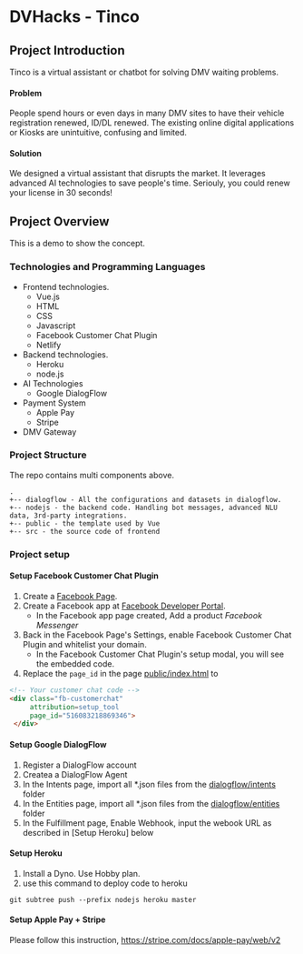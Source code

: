 # DVHacks - Tinco

## Project Introduction

Tinco is a virtual assistant or chatbot for solving DMV waiting problems. 

#### Problem

People spend hours or even days in many DMV sites to have their vehicle registration renewed, ID/DL renewed.
The existing online digital applications or Kiosks are unintuitive, confusing and limited. 

#### Solution

We designed a virtual assistant that disrupts the market. It leverages advanced AI technologies to save 
people's time. Seriouly, you could renew your license in 30 seconds! 

## Project Overview

This is a demo to show the concept. 

### Technologies and Programming Languages

- Frontend technologies. 
  - Vue.js
  - HTML
  - CSS
  - Javascript
  - Facebook Customer Chat Plugin
  - Netlify
- Backend technologies. 
  - Heroku
  - node.js
- AI Technologies
  - Google DialogFlow
- Payment System
  - Apple Pay
  - Stripe
- DMV Gateway


### Project Structure

The repo contains multi components above. 

```
.
+-- dialogflow - All the configurations and datasets in dialogflow. 
+-- nodejs - the backend code. Handling bot messages, advanced NLU data, 3rd-party integrations.
+-- public - the template used by Vue
+-- src - the source code of frontend 
```

### Project setup

#### Setup Facebook Customer Chat Plugin

1. Create a [Facebook Page](https://www.facebook.com/pages/creation/).
2. Create a Facebook app at [Facebook Developer Portal](https://developers.facebook.com/apps/).
   * In the Facebook app page created, Add a product *Facebook Messenger*
3. Back in the Facebook Page's Settings, enable Facebook Customer Chat Plugin and whitelist your domain.
   * In the Facebook Customer Chat Plugin's setup modal, you will see the embedded code.
4. Replace the ```page_id``` in the page [public/index.html](./public/index.html)
to 
```html
<!-- Your customer chat code -->
<div class="fb-customerchat"
     attribution=setup_tool
     page_id="516083218869346">
 </div>
```

#### Setup Google DialogFlow

1. Register a DialogFlow account
2. Createa a DialogFlow Agent
3. In the Intents page, import all *.json files from the [dialogflow/intents](./dialogflow/intents) folder
4. In the Entities page, import all *.json files from the [dialogflow/entities](./dialogflow/entities) folder
5. In the Fulfillment page, Enable Webhook, input the webook URL as described in [Setup Heroku] below

#### Setup Heroku

1. Install a Dyno. Use Hobby plan.
2. use this command to deploy code to heroku
```
git subtree push --prefix nodejs heroku master
```

#### Setup Apple Pay + Stripe

Please follow this instruction, https://stripe.com/docs/apple-pay/web/v2



